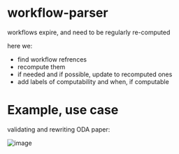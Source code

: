 # workflow-parser

workflows expire, and need to be regularly re-computed

here we:
* find workflow refrences
* recompute them
* if needed and if possible, update to recomputed ones
* add labels of computability and when, if computable

# Example, use case

validating and rewriting ODA paper:

![image](https://user-images.githubusercontent.com/3909535/212079394-bdcf86b6-9f15-4f8d-bf85-c634702f8cc3.png)
